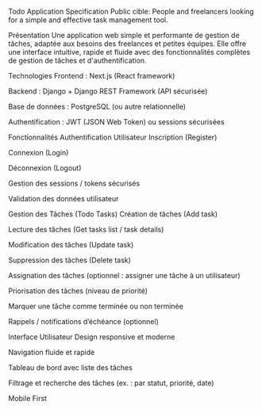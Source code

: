 Todo Application Specification
Public cible: People and freelancers looking for a simple and effective task management tool.

Présentation
Une application web simple et performante de gestion de tâches, adaptée aux besoins des freelances et petites équipes. Elle offre une interface intuitive, rapide et fluide avec des fonctionnalités complètes de gestion de tâches et d'authentification.

Technologies
Frontend : Next.js (React framework)

Backend : Django + Django REST Framework (API sécurisée)

Base de données : PostgreSQL (ou autre relationnelle)

Authentification : JWT (JSON Web Token) ou sessions sécurisées

Fonctionnalités
Authentification Utilisateur
Inscription (Register)

Connexion (Login)

Déconnexion (Logout)

Gestion des sessions / tokens sécurisés

Validation des données utilisateur

Gestion des Tâches (Todo Tasks)
Création de tâches (Add task)

Lecture des tâches (Get tasks list / task details)

Modification des tâches (Update task)

Suppression des tâches (Delete task)

Assignation des tâches (optionnel : assigner une tâche à un utilisateur)

Priorisation des tâches (niveau de priorité)

Marquer une tâche comme terminée ou non terminée

Rappels / notifications d’échéance (optionnel)

Interface Utilisateur
Design responsive et moderne

Navigation fluide et rapide

Tableau de bord avec liste des tâches

Filtrage et recherche des tâches (ex. : par statut, priorité, date)

Mobile First
